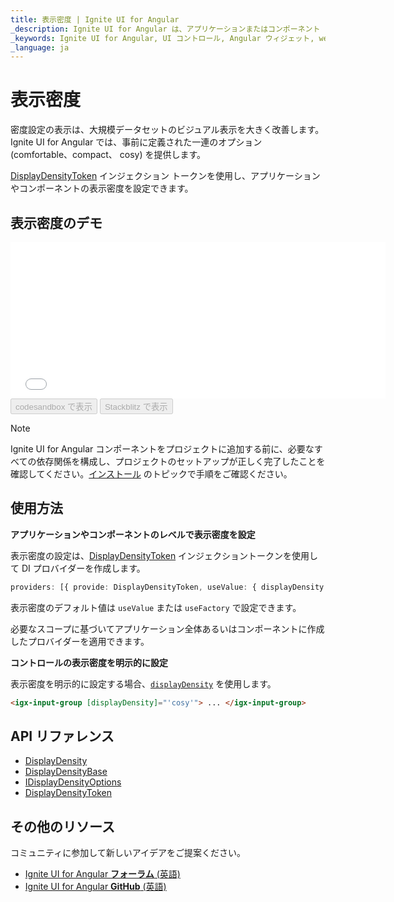 ```yaml
---
title: 表示密度 | Ignite UI for Angular 
_description: Ignite UI for Angular は、アプリケーションまたはコンポーネント レベルで density プロパティの表示を設定できます。
_keywords: Ignite UI for Angular, UI コントロール, Angular ウィジェット, web ウィジェット, UI ウィジェット, Angular, ネイティブ Angular コンポーネント スイート, ネイティブ Angular Components, ネイティブ Angular コントロール, ネイティブ Angular コンポーネント ライブラリ, density, 表示密度
_language: ja
---
```


# 表示密度

密度設定の表示は、大規模データセットのビジュアル表示を大きく改善します。Ignite UI for Angular では、事前に定義された一連のオプション (comfortable、compact、 cosy) を提供します。

[DisplayDensityToken]({environment:angularApiUrl}/index.html#displaydensitytoken) インジェクション トークンを使用し、アプリケーションやコンポーネントの表示密度を設定できます。 

## 表示密度のデモ
<div class="sample-container loading" style="height: 250px; width: 600px;">
    <iframe id="density-sample" frameborder="0" seamless width="100%" height="100%" src="{environment:demosBaseUrl}/theming/density" onload="onSampleIframeContentLoaded(this);"></iframe>
</div>
<div>
<button data-localize="codesandbox" disabled class="codesandbox-btn" data-iframe-id="density-sample" data-demos-base-url="{environment:demosBaseUrl}">codesandbox で表示</button>
<button data-localize="stackblitz" disabled class="stackblitz-btn" data-iframe-id="density-sample" data-demos-base-url="{environment:demosBaseUrl}">Stackblitz で表示</button>
</div>
<div class="divider--half"></div>

> [!NOTE]
> Ignite UI for Angular コンポーネントをプロジェクトに追加する前に、必要なすべての依存関係を構成し、プロジェクトのセットアップが正しく完了したことを確認してください。[インストール](https://jp.infragistics.com/products/ignite-ui-angular/getting-started#installation) のトピックで手順をご確認ください。

## 使用方法

**アプリケーションやコンポーネントのレベルで表示密度を設定**

表示密度の設定は、[DisplayDensityToken]({environment:angularApiUrl}/index.html#displaydensitytoken) インジェクショントークンを使用して DI プロバイダーを作成します。

```typescript
providers: [{ provide: DisplayDensityToken, useValue: { displayDensity: DisplayDensity.compact } }],
```

表示密度のデフォルト値は `useValue` または `useFactory` で設定できます。

必要なスコープに基づいてアプリケーション全体あるいはコンポーネントに作成したプロバイダーを適用できます。

**コントロールの表示密度を明示的に設定**

表示密度を明示的に設定する場合、[`displayDensity`]({environment:angularApiUrl}/classes/displaydensitybase.html#displaydensity) を使用します。

```html
<igx-input-group [displayDensity]="'cosy'"> ... </igx-input-group>
```

## API リファレンス
<div class="divider"></div>

* [DisplayDensity]({environment:angularApiUrl}/enums/displaydensity.html)
* [DisplayDensityBase]({environment:angularApiUrl}/classes/displaydensitybase.html)
* [IDisplayDensityOptions]({environment:angularApiUrl}/interfaces/idisplaydensityoptions.html)
* [DisplayDensityToken]({environment:angularApiUrl}/index.html#displaydensitytoken)

## その他のリソース
<div class="divider--half"></div>

コミュニティに参加して新しいアイデアをご提案ください。

* [Ignite UI for Angular **フォーラム** (英語) ](https://www.infragistics.com/community/forums/f/ignite-ui-for-angular)
* [Ignite UI for Angular **GitHub** (英語) ](https://github.com/IgniteUI/igniteui-angular)
